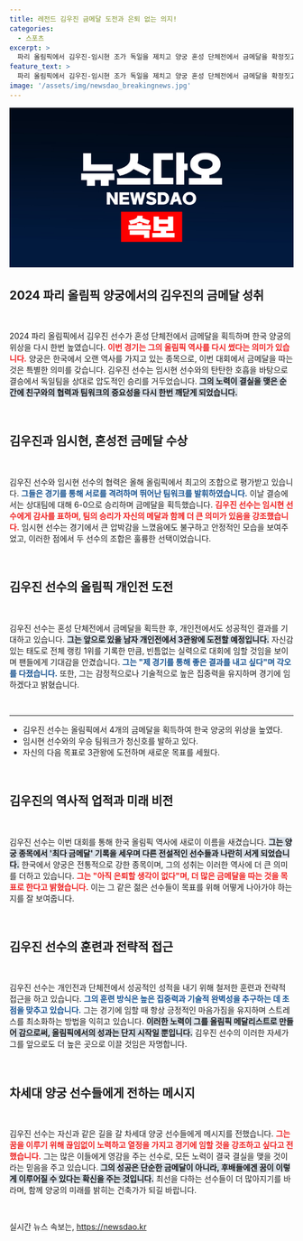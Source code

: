 ```yaml
---
title: 레전드 김우진 금메달 도전과 은퇴 없는 의지!
categories:
  - 스포츠
excerpt: >
  파리 올림픽에서 김우진-임시현 조가 독일을 제치고 양궁 혼성 단체전에서 금메달을 확정짓고, 김우진은 통산 4번째 메달로 한국 최다 금메달 기록에 도전한다. 개인전에서도 새로운 역사를 쓰겠다는 포부를 밝혔다! 클릭해 더 많은 이야기를 만나보세요!
feature_text: >
  파리 올림픽에서 김우진-임시현 조가 독일을 제치고 양궁 혼성 단체전에서 금메달을 확정짓고, 김우진은 통산 4번째 메달로 한국 최다 금메달 기록에 도전한다. 개인전에서도 새로운 역사를 쓰겠다는 포부를 밝혔다! 클릭해 더 많은 이야기를 만나보세요!
image: '/assets/img/newsdao_breakingnews.jpg'
---
```


<p><img src="/assets/img/newsdao_breakingnews.jpg" alt="ranknews 속보" /></p>

<h2 data-ke-size="size26">2024 파리 올림픽 양궁에서의 김우진의 금메달 성취</h2>

<p data-ke-size="size16">&nbsp;</p>

<p>2024 파리 올림픽에서 김우진 선수가 혼성 단체전에서 금메달을 획득하며 한국 양궁의 위상을 다시 한번 높였습니다. <b><span style="color: #ee2323;">이번 경기는 그의 올림픽 역사를 다시 썼다는 의미가 있습니다.</span></b> 양궁은 한국에서 오랜 역사를 가지고 있는 종목으로, 이번 대회에서 금메달을 따는 것은 특별한 의미를 갖습니다. 김우진 선수는 임시현 선수와의 탄탄한 호흡을 바탕으로 결승에서 독일팀을 상대로 압도적인 승리를 거두었습니다. <b><span style="background-color: #21538527;">그의 노력이 결실을 맺은 순간에 친구와의 협력과 팀워크의 중요성을 다시 한번 깨닫게 되었습니다.</span></b> </p>

<p data-ke-size="size16">&nbsp;</p>

<h2 data-ke-size="size26">김우진과 임시현, 혼성전 금메달 수상</h2>

<p data-ke-size="size16">&nbsp;</p>

<p>김우진 선수와 임시현 선수의 협력은 올해 올림픽에서 최고의 조합으로 평가받고 있습니다. <b><span style="color: #1a5490;">그들은 경기를 통해 서로를 격려하며 뛰어난 팀워크를 발휘하였습니다.</span></b> 이날 결승에서는 상대팀에 대해 6-0으로 승리하며 금메달을 획득했습니다. <b><span style="color: #ee2323;">김우진 선수는 임시현 선수에게 감사를 표하며, 팀의 승리가 자신의 메달과 함께 더 큰 의미가 있음을 강조했습니다.</span></b> 임시현 선수는 경기에서 큰 압박감을 느꼈음에도 불구하고 안정적인 모습을 보여주었고, 이러한 점에서 두 선수의 조합은 훌륭한 선택이었습니다. </p>

<p data-ke-size="size16">&nbsp;</p>

<h2 data-ke-size="size26">김우진 선수의 올림픽 개인전 도전</h2>

<p data-ke-size="size16">&nbsp;</p>

<p>김우진 선수는 혼성 단체전에서 금메달을 획득한 후, 개인전에서도 성공적인 결과를 기대하고 있습니다. <b><span style="background-color: #21538527;">그는 앞으로 있을 남자 개인전에서 3관왕에 도전할 예정입니다.</span></b> 자신감 있는 태도로 전체 랭킹 1위를 기록한 만큼, 빈틈없는 실력으로 대회에 임할 것임을 보이며 팬들에게 기대감을 안겼습니다. <b><span style="color: #1a5490;">그는 "제 경기를 통해 좋은 결과를 내고 싶다"며 각오를 다졌습니다.</span></b> 또한, 그는 감정적으로나 기술적으로 높은 집중력을 유지하며 경기에 임하겠다고 밝혔습니다. </p>

<p data-ke-size="size16">&nbsp;</p>

<hr>

<ul>
  <li>김우진 선수는 올림픽에서 4개의 금메달을 획득하여 한국 양궁의 위상을 높였다.</li>
  <li>임시현 선수와의 우승 팀워크가 청신호를 발하고 있다.</li>
  <li>자신의 다음 목표로 3관왕에 도전하며 새로운 목표를 세웠다.</li>
</ul>

<p data-ke-size="size16">&nbsp;</p>

<h2 data-ke-size="size26">김우진의 역사적 업적과 미래 비전</h2>

<p data-ke-size="size16">&nbsp;</p>

<p>김우진 선수는 이번 대회를 통해 한국 올림픽 역사에 새로이 이름을 새겼습니다. <b><span style="background-color: #21538527;">그는 양궁 종목에서 '최다 금메달' 기록을 세우며 다른 전설적인 선수들과 나란히 서게 되었습니다.</span></b> 한국에서 양궁은 전통적으로 강한 종목이며, 그의 성취는 이러한 역사에 더 큰 의미를 더하고 있습니다. <b><span style="color: #ee2323;">그는 "아직 은퇴할 생각이 없다"며, 더 많은 금메달을 따는 것을 목표로 한다고 밝혔습니다.</span></b> 이는 그 같은 젊은 선수들이 목표를 위해 어떻게 나아가야 하는지를 잘 보여줍니다. </p>

<p data-ke-size="size16">&nbsp;</p>

<h2 data-ke-size="size26">김우진 선수의 훈련과 전략적 접근</h2>

<p data-ke-size="size16">&nbsp;</p>

<p>김우진 선수는 개인전과 단체전에서 성공적인 성적을 내기 위해 철저한 훈련과 전략적 접근을 하고 있습니다. <b><span style="color: #1a5490;">그의 훈련 방식은 높은 집중력과 기술적 완벽성을 추구하는 데 초점을 맞추고 있습니다.</span></b> 그는 경기에 임할 때 항상 긍정적인 마음가짐을 유지하며 스트레스를 최소화하는 방법을 익히고 있습니다. <b><span style="background-color: #21538527;">이러한 노력이 그를 올림픽 메달리스트로 만들어 감으로써, 올림픽에서의 성과는 단지 시작일 뿐입니다.</span></b> 김우진 선수의 이러한 자세가 그를 앞으로도 더 높은 곳으로 이끌 것임은 자명합니다. </p>

<p data-ke-size="size16">&nbsp;</p>

<h2 data-ke-size="size26">차세대 양궁 선수들에게 전하는 메시지</h2>

<p data-ke-size="size16">&nbsp;</p>

<p>김우진 선수는 자신과 같은 길을 갈 차세대 양궁 선수들에게 메시지를 전했습니다. <b><span style="color: #ee2323;">그는 꿈을 이루기 위해 끊임없이 노력하고 열정을 가지고 경기에 임할 것을 강조하고 싶다고 전했습니다.</span></b> 그는 많은 이들에게 영감을 주는 선수로, 모든 노력이 결국 결실을 맺을 것이라는 믿음을 주고 있습니다. <b><span style="background-color: #21538527;">그의 성공은 단순한 금메달이 아니라, 후배들에겐 꿈이 이렇게 이루어질 수 있다는 확신을 주는 것입니다.</span></b> 최선을 다하는 선수들이 더 많아지기를 바라며, 함께 양궁의 미래를 밝히는 건축가가 되길 바랍니다. </p>

<p data-ke-size="size16">&nbsp;</p>
실시간 뉴스 속보는, <a href="https://newsdao.kr" rel="dofollow">https://newsdao.kr</a>



